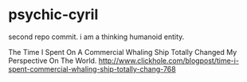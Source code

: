 psychic-cyril
=============

second repo commit. i am a thinking humanoid entity.

The Time I Spent On A Commercial Whaling Ship Totally Changed My Perspective On The World.
http://www.clickhole.com/blogpost/time-i-spent-commercial-whaling-ship-totally-chang-768
